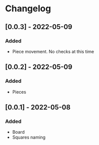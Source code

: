 # Changelog

## [0.0.3] - 2022-05-09

### Added
- Piece movement. No checks at this time

## [0.0.2] - 2022-05-09

### Added

- Pieces

## [0.0.1] - 2022-05-08

### Added

- Board
- Squares naming